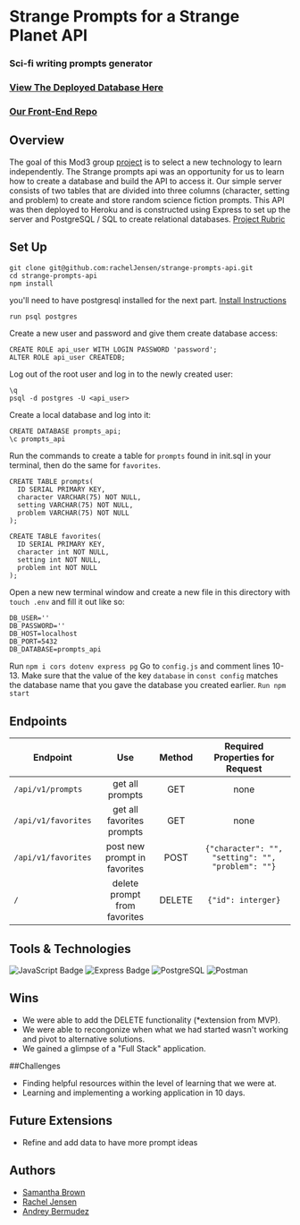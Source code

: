 # Strange Prompts for a Strange Planet API
### Sci-fi writing prompts generator
### [View The Deployed Database Here](https://strange-prompts-api.herokuapp.com/api/v1/prompts)
### [Our Front-End Repo](https://github.com/Andrey-1992/strange-prompts-ui)

## Overview
The goal of this Mod3 group [project](https://frontend.turing.edu/projects/module-3/stretch.html) is to select a new technology to learn independently. The Strange prompts api was an opportunity for us to learn how to create a database and build the API to access it. Our simple server consists of two tables that are divided into three columns (character, setting and problem) to create and store random science fiction prompts. This API was then deployed to Heroku and is constructed using Express to set up the server and PostgreSQL / SQL to create relational databases.
[Project Rubric](https://frontend.turing.edu/projects/module-3/stretch.html)

## Set Up
```szh 
git clone git@github.com:rachelJensen/strange-prompts-api.git
cd strange-prompts-api
npm install 
```
you'll need to have postgresql installed for the next part.
[Install Instructions](https://www.postgresql.org/download/macosx/)
```zsh
run psql postgres 
``` 
Create a new user and password and give them create database access:
```
CREATE ROLE api_user WITH LOGIN PASSWORD 'password';
ALTER ROLE api_user CREATEDB;
```
Log out of the root user and log in to the newly created user:
```
\q
psql -d postgres -U <api_user>
```
Create a local database and log into it:
```
CREATE DATABASE prompts_api;
\c prompts_api
```
Run the commands to create a table for ```prompts``` found in init.sql in your terminal, then do the same for ```favorites```.
```
CREATE TABLE prompts(
  ID SERIAL PRIMARY KEY,
  character VARCHAR(75) NOT NULL,
  setting VARCHAR(75) NOT NULL,
  problem VARCHAR(75) NOT NULL
);

CREATE TABLE favorites(
  ID SERIAL PRIMARY KEY,
  character int NOT NULL,
  setting int NOT NULL,
  problem int NOT NULL
);
```
Open a new new terminal window and create a new file in this directory with ```touch .env``` and fill it out like so:
```
DB_USER=''
DB_PASSWORD=''
DB_HOST=localhost
DB_PORT=5432
DB_DATABASE=prompts_api
```
Run ```npm i cors dotenv express pg``` Go to ```config.js``` and comment lines 10-13. Make sure that the value of the key ```database``` in ```const config``` matches the database name that you gave the database you created earlier. ```Run npm start```

## Endpoints
  |             Endpoint              |              Use             |   Method   |  Required Properties for Request |
  |-----------------------------------|:----------------------------:|:----------:|:--------------------------------:|
  |       `/api/v1/prompts`           |      get all prompts         |    GET     |               none               |
  |       `/api/v1/favorites`         |  get all favorites prompts   |    GET     |               none               |
  |       `/api/v1/favorites`         | post new prompt in favorites |    POST    | `{"character": "", "setting": "", "problem": ""}` |
  |       `/`                         | delete prompt from favorites |    DELETE  | `{"id": interger}`               |


## Tools & Technologies
<p text-align="center"> 
    <img alt="JavaScript Badge" src="https://img.shields.io/badge/JavaScript-F7DF1E?logo=javascript&logoColor=000&style=flat-square" />
    <img src="https://img.shields.io/badge/Express-000?logo=express&logoColor=fff&style=flat-square" alt="Express Badge">
    <img alt="PostgreSQL" src="https://img.shields.io/badge/PostgreSQL-316192?style=for-the-badge&logo=postgresql&logoColor=fff&style=flat-square" />
    <img alt="Postman" src="https://img.shields.io/badge/Postman-FF6C37?style=for-the-badge&logo=Postman&logoColor=fff&style=flat-square" />
</p>

## Wins
- We were able to add the DELETE functionality (*extension from MVP).
- We were able to recongonize when what we had started wasn't working and pivot to alternative solutions. 
- We gained a glimpse of a "Full Stack" application.  

##Challenges
- Finding helpful resources within the level of learning that we were at.
- Learning and implementing a working application in 10 days.

## Future Extensions
- Refine and add data to have more prompt ideas 

## Authors

- [Samantha Brown](https://github.com/Samantha-Brown)  
- [Rachel Jensen](https://github.com/rachelJensen)
- [Andrey Bermudez](https://github.com/Andrey-1992)

